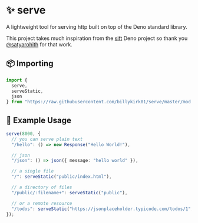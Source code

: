 # ✨ serve

A lightweight tool for serving http built on top of the Deno standard library.

This project takes much inspiration from the [sift](https://github.com/satyarohith/sift) Deno project so thank you [@satyarohith](https://github.com/satyarohith) for that work.

## 📦 Importing

```typescript
import {
  serve,
  serveStatic,
  json
} from "https://raw.githubusercontent.com/billykirk01/serve/master/mod.ts";
```

## 📖 Example Usage

```typescript
serve(8000, {
  // you can serve plain text
  "/hello": () => new Response("Hello World!"),

  // json
  "/json": () => json({ message: "hello world" }),

  // a single file
  "/": serveStatic("public/index.html"),

  // a directory of files
  "/public/:filename+": serveStatic("public"),

  // or a remote resource
  "/todos": serveStatic("https://jsonplaceholder.typicode.com/todos/1", false),
});
```
